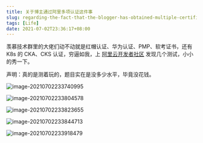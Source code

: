 ```yaml
---
title: 关于博主通过阿里多项认证这件事
slug: regarding-the-fact-that-the-blogger-has-obtained-multiple-certifications-from-alibaba
tags: [Life]
date: 2021-07-02T23:36:17+08:00
---
```


羡慕技术群里的大佬们动不动就是红帽认证、华为认证、PMP、软考证书，还有 K8s 的 CKA、CKS 认证，穷逼如我，上 [阿里云开发者社区](https://developer.aliyun.com/exam?spm=a2c6h.21110250.J_5718102320.1.6e29760frM1ELL) 发现几个测试，小小的秀一下。<!--more-->

声明：真的是测着玩的，题目实在是没多少水平，毕竟没花钱。

![image-20210702233740995](https://i.loli.net/2021/07/02/12TQS3qgbhBm8I7.png)

![image-20210702233804578](https://i.loli.net/2021/07/02/KsEHxFR24oAg6vS.png)

![image-20210702233823655](https://i.loli.net/2021/07/02/bNT2PaW6L3Gq9cU.png)

![image-20210702233844713](https://i.loli.net/2021/07/02/tu8g4XLlF5jwezO.png)

![image-20210702233918479](https://i.loli.net/2021/07/02/tjwniagsD5rY9Of.png)